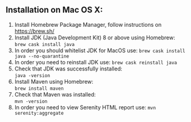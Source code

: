 ## Installation on Mac OS X:
1.  Install Homebrew Package Manager, follow instructions on https://brew.sh/
2.  Install JDK (Java Development Kit) 8 or above using Homebrew:   
    `brew cask install java`
3.  In order you should whitelist JDK for MacOS use: 
    `brew cask install java --no-quarantine`    
4.  In order you need to reinstall JDK use:
    `brew cask reinstall java`
5.  Check that JDK was successfully installed:  
    `java -version`
6.  Install Maven using Homebrew:  
    `brew install maven`
7.  Check that Maven was installed:  
    `mvn -version`
8. In order you need to view Serenity HTML report use:
    `mvn serenity:aggregate`      